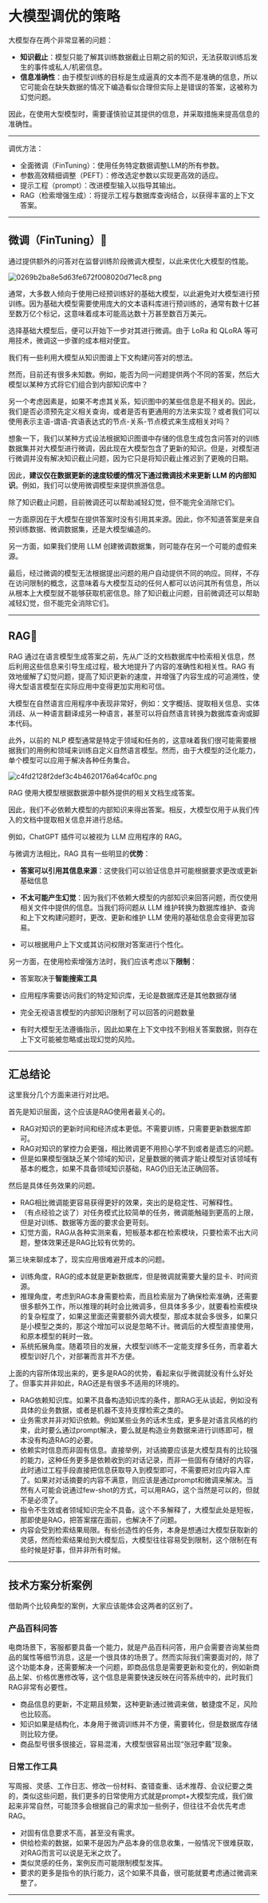 # 大模型调优的策略

大模型存在两个非常显著的问题：

* **知识截止**：模型只能了解其训练数据截止日期之前的知识，无法获取训练后发生的事件或私人/机密信息。
* **信息准确性**：由于模型训练的目标是生成逼真的文本而不是准确的信息，所以它可能会在缺失数据的情况下编造看似合理但实际上是错误的答案，这被称为幻觉问题。

因此，在使用大型模型时，需要谨慎验证其提供的信息，并采取措施来提高信息的准确性。

---

调优方法：

- 全面微调（FinTuning）：使用任务特定数据调整LLM的所有参数。
- 参数高效精细调整（PEFT）：修改选定参数以实现更高效的适应。
- 提示工程（prompt）：改进模型输入以指导其输出。
- RAG（检索增强生成）：将提示工程与数据库查询结合，以获得丰富的上下文答案。

---

## 微调（FinTuning）🐫

通过提供额外的问答对在监督训练阶段微调大模型，以此来优化大模型的性能。

![0269b2ba8e5d63fe672f008020d71ec8.png](./大模型调优的策略/0269b2ba8e5d63fe672f008020d71ec8.png)

通常，大多数人倾向于使用已经预训练好的基础大模型，以此避免对大模型进行预训练。因为基础大模型需要使用庞大的文本语料库进行预训练的，通常有数十亿甚至数万亿个标记，这意味着成本可能高达数十万甚至数百万美元。



选择基础大模型后，便可以开始下一步对其进行微调。由于 LoRa 和 QLoRA 等可用技术，微调这一步骤的成本相对便宜。



我们有一些利用大模型从知识图谱上下文构建问答对的想法。



然而，目前还有很多未知数。例如，能否为同一问题提供两个不同的答案，然后大模型以某种方式将它们组合到内部知识库中？



另一个考虑因素是，如果不考虑其关系，知识图中的某些信息是不相关的。因此，我们是否必须预先定义相关查询，或者是否有更通用的方法来实现？或者我们可以使用表示主语-谓语-宾语表达式的节点-关系-节点模式来生成相关对吗？



想象一下，我们以某种方式设法根据知识图谱中存储的信息生成包含问答对的训练数据集并对大模型进行微调，因此现在大模型包含了更新的知识。但是，对模型进行微调并没有解决知识截止问题，因为它只是将知识截止推迟到了更晚的日期。



因此，**建议仅在数据更新的速度较缓的情况下通过微调技术来更新 LLM 的内部知识**。例如，我们可以使用微调模型来提供旅游信息。



除了知识截止问题，目前微调还可以帮助减轻幻觉，但不能完全消除它们。



一方面原因在于大模型在提供答案时没有引用其来源。因此，你不知道答案是来自预训练数据、微调数据集，还是大模型编造的。



另一方面，如果我们使用 LLM 创建微调数据集，则可能存在另一个可能的虚假来源。



最后，经过微调的模型无法根据提出问题的用户自动提供不同的响应。同样，不存在访问限制的概念，这意味着与大模型互动的任何人都可以访问其所有信息，所以从根本上大模型就不能够获取机密信息。除了知识截止问题，目前微调还可以帮助减轻幻觉，但不能完全消除它们。




---
## RAG🐫
RAG 通过在语言模型生成答案之前，先从广泛的文档数据库中检索相关信息，然后利用这些信息来引导生成过程，极大地提升了内容的准确性和相关性。RAG 有效地缓解了幻觉问题，提高了知识更新的速度，并增强了内容生成的可追溯性，使得大型语言模型在实际应用中变得更加实用和可信。




大模型在自然语言应用程序中表现非常好，例如：文字概括、提取相关信息、实体消歧、从一种语言翻译成另一种语言，甚至可以将自然语言转换为数据库查询或脚本代码。



此外，以前的 NLP 模型通常是特定于领域和任务的，这意味着我们很可能需要根据我们的用例和领域来训练自定义自然语言模型。然而，由于大模型的泛化能力，单个模型可以应用于解决各种任务集合。

![c4fd2128f2def3c4b4620176a64caf0c.png](./大模型调优的策略/c4fd2128f2def3c4b4620176a64caf0c.png)

RAG 使用大模型根据数据源中额外提供的相关文档生成答案。



因此，我们不必依赖大模型的内部知识来得出答案。相反，大模型仅用于从我们传入的文档中提取相关信息并进行总结。



例如，ChatGPT 插件可以被视为 LLM 应用程序的 RAG。



与微调方法相比，RAG 具有一些明显的**优势**：

* **答案可以引用其信息来源**：这使我们可以验证信息并可能根据要求更改或更新基础信息

* **不太可能产生幻觉**：因为我们不依赖大模型的内部知识来回答问题，而仅使用相关文件中提供的信息。当我们将问题从 LLM 维护转换为数据库维护、查询和上下文构建问题时，更改、更新和维护 LLM 使用的基础信息会变得更加容易。

* 可以根据用户上下文或其访问权限对答案进行个性化。

另一方面，在使用检索增强方法时，我们应该考虑以下**限制**：

* 答案取决于**智能搜索工具**

* 应用程序需要访问我们的特定知识库，无论是数据库还是其他数据存储

* 完全无视语言模型的内部知识限制了可以回答的问题数量

* 有时大模型无法遵循指示，因此如果在上下文中找不到相关答案数据，则存在上下文可能被忽略或出现幻觉的风险。

---

## **汇总结论**

这里我分几个方面来进行对比吧。

首先是知识层面，这个应该是RAG使用者最关心的。

- RAG对知识的更新时间和经济成本更低。不需要训练，只需要更新数据库即可。
- RAG对知识的掌控力会更强，相比微调更不用担心学不到或者是遗忘的问题。
- 但是如果模型强缺乏某个领域的知识，足量数据的微调才能让模型对该领域有基本的概念，如果不具备领域知识基础，RAG仍旧无法正确回答。

然后是具体任务效果的问题。

- RAG相比微调能更容易获得更好的效果，突出的是稳定性、可解释性。
- （有点经验之谈了）对任务模式比较简单的任务，微调能触碰到更高的上限，但是对训练、数据等方面的要求会更苛刻。
- 幻觉方面，RAG从各种实测来看，短板基本都在检索模块，只要检索不出大问题，整体效果还是RAG比较有优势的。

第三块来聊成本了，现实应用很难避开成本的问题。

- 训练角度，RAG的成本就是更新数据库，但是微调就需要大量的显卡、时间资源。
- 推理角度，考虑到RAG本身需要检索，而且检索层为了确保检索准确，还需要很多额外工作，所以推理的耗时会比微调多，但具体多多少，就要看检索模块的复杂程度了，如果这里面还需要额外调大模型，那成本就会多很多，如果只是小模型之类的，那这个增加可以说是忽略不计。微调后的大模型直接使用，和原本模型的耗时一致。
- 系统拓展角度。随着项目的发展，大模型训练不一定能支撑多任务，而拿着大模型训好几个，对部署而言并不方便。

上面的内容所体现出来的，更多是RAG的优势，看起来似乎微调就没有什么好处了。但事实并非如此，RAG还是有很多不适用的环境的。

- RAG依赖知识库。如果不具备构造知识库的条件，那RAG无从谈起，例如没有具体的业务数据，或者是机器不支持支撑检索之类的。
- 业务需求并非对知识依赖。例如某些业务的话术生成，更多是对语言风格的约束，此时要么通过prompt解决，要么就是构造业务数据来进行训练即可，根本没有构造RAG的必要。
- 依赖实时信息而非固有信息。直接举例，对话摘要应该是大模型具有的比较强的能力，这种任务更多是依赖收到的对话记录，而非一些固有存储好的内容，此时通过工程手段直接把信息获取导入到模型即可，不需要把对应内容入库了。如果对对话摘要的内容不满意，则应该是通过prompt和微调来解决。当然有人可能会说通过few-shot的方式，可以用RAG，这个当然是可以的，但就不是必须了。
- 指令不生效或者领域知识完全不具备。这个不多解释了，大模型此处是短板，那即使是RAG，把答案摆在面前，也解决不了问题。
- 内容会受到检索结果局限。有些创造性的任务，本身是想通过大模型获取新的灵感，然而检索结果给到大模型后，大模型往往容易受到限制，这个限制在有些时候是好事，但并非所有时候。

---

## **技术方案分析案例**

借助两个比较典型的案例，大家应该能体会这两者的区别了。

### **产品百科问答**

电商场景下，客服都要具备一个能力，就是产品百科问答，用户会需要咨询某些商品的属性等细节消息，这是一个很具体的场景了。然而实际我们需要面对的，除了这个功能本身，还需要解决一个问题，即商品信息是需要更新和变化的，例如新商品上架、价格优惠修改等，这个信息是需要快速反映在问答系统中的，此时我们RAG非常有必要性。

- 商品信息的更新，不定期且频繁，这种更新通过微调来做，敏捷度不足，风险也比较高。
- 知识如果是结构化，本身用于微调训练并不方便，需要转化，但是数据库存储则比较方便。
- 商品型号很多很接近，容易混淆，大模型很容易出现“张冠李戴”现象。

### **日常工作工具**

写周报、灵感、工作日志、修改一份材料、查错查重、话术推荐、会议纪要之类的，类似这些问题，我们更多的日常使用方式就是prompt+大模型完成，我们做起来非常自然，可能顶多会根据自己的需求加一些例子，但往往不会优先考虑RAG。

- 对固有信息要求不高，甚至没有需求。
- 供给检索的数据，如果不是因为产品本身的信息收集，一般情况下很难获取，对RAG而言可以说是无米之炊了。
- 类似灵感的任务，案例反而可能限制模型发挥。
- 要求的更多是指令的执行能力，这个如果不具备，很可能就要考虑通过微调来整了。

---
